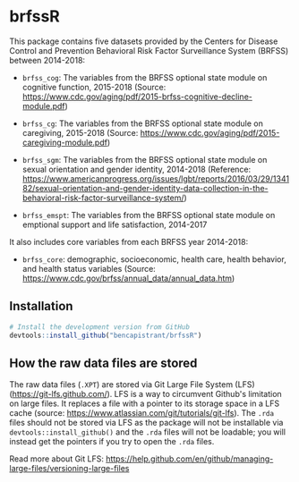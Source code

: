 # brfssR

This package contains five datasets provided by the Centers for Disease Control and Prevention Behavioral Risk Factor Surveillance System (BRFSS) between 2014-2018:

* `brfss_cog`: The variables from the BRFSS optional state module on cognitive function, 2015-2018
  (Source: https://www.cdc.gov/aging/pdf/2015-brfss-cognitive-decline-module.pdf)

* `brfss_cg`: The variables from the BRFSS optional state module on caregiving, 2015-2018
  (Source: https://www.cdc.gov/aging/pdf/2015-caregiving-module.pdf)

* `brfss_sgm`: The variables from the BRFSS optional state module on sexual orientation and gender identity, 2014-2018
  (Reference: https://www.americanprogress.org/issues/lgbt/reports/2016/03/29/134182/sexual-orientation-and-gender-identity-data-collection-in-the-behavioral-risk-factor-surveillance-system/)

* `brfss_emspt`: The variables from the BRFSS optional state module on emptional support and life satisfaction, 2014-2017

It also includes core variables from each BRFSS year 2014-2018:

* `brfss_core`: demographic, socioeconomic, health care, health behavior, and health status variables
  (Source: https://www.cdc.gov/brfss/annual_data/annual_data.htm)

## Installation

```R
# Install the development version from GitHub
devtools::install_github("bencapistrant/brfssR")
```

## How the raw data files are stored
The raw data files (`.XPT`) are stored via Git Large File System (LFS) (https://git-lfs.github.com/). LFS is a way to circumvent Github's limitation on large files. It replaces a file with a pointer to its storage space in a LFS cache (source: https://www.atlassian.com/git/tutorials/git-lfs). The `.rda` files should not be stored via LFS as the package will not be installable via `devtools::install_github()` and the `.rda` files will not be loadable; you will instead get the pointers if you try to open the `.rda` files.

Read more about Git LFS: https://help.github.com/en/github/managing-large-files/versioning-large-files
